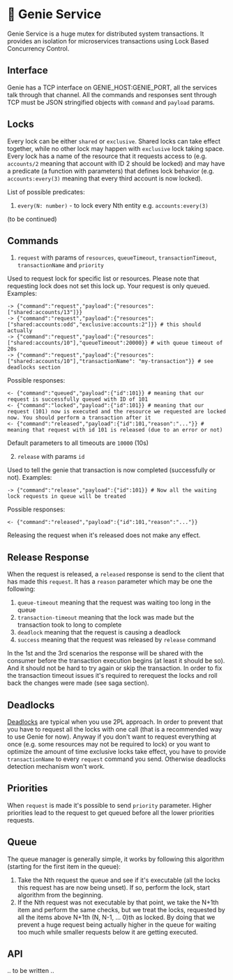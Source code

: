 # 🧞 Genie Service

Genie Service is a huge mutex for distributed system transactions. It provides an isolation for microservices transactions using Lock Based Concurrency Control.

## Interface

Genie has a TCP interface on GENIE_HOST:GENIE_PORT, all the services talk through that channel. All the commands and responses sent through TCP must be JSON stringified objects with `command` and `payload` params.

## Locks

Every lock can be either `shared` or `exclusive`. Shared locks can take effect together, while no other lock may happen with `exclusive` lock taking space. Every lock has a name of the resource that it requests access to (e.g. `accounts/2` meaning that account with ID 2 should be locked) and may have a predicate (a function with parameters) that defines lock behavior (e.g. `accounts:every(3)` meaning that every third account is now locked).

List of possible predicates:

1. `every(N: number)` - to lock every Nth entity e.g. `accounts:every(3)`

(to be continued)

## Commands

1. `request` with params of `resources`, `queueTimeout`, `transactionTimeout`, `transactionName` and `priority`

Used to request lock for specific list or resources. Please note that requesting lock does not set this lock up. Your request is only queued. Examples:

```
-> {"command":"request","payload":{"resources":["shared:accounts/13"]}}
-> {"command":"request","payload":{"resources":["shared:accounts:odd","exclusive:accounts:2"]}} # this should actually
-> {"command":"request","payload":{"resources":["shared:accounts/10"],"queueTimeout":20000}} # with queue timeout of 20s
-> {"command":"request","payload":{"resources":["shared:accounts/10"],"transactionName": "my-transaction"}} # see deadlocks section
```

Possible responses:

```
<- {"command":"queued","payload":{"id":101}} # meaning that our request is successfully queued with ID of 101
<- {"command":"locked","payload":{"id":101}} # meaning that our request (101) now is executed and the resource we requested are locked now. You should perform a transaction after it
<- {"command":"released","payload":{"id":101,"reason":"..."}} # meaning that request with id 101 is released (due to an error or not)
```

Default parameters to all timeouts are `10000` (10s)

2. `release` with params `id`

Used to tell the genie that transaction is now completed (successfully or not). Examples:

```
-> {"command":"release","payload":{"id":101}} # Now all the waiting lock requests in queue will be treated
```

Possible responses:

```
<- {"command":"released","payload":{"id":101,"reason":"..."}}
```

Releasing the request when it's released does not make any effect.

## Release Response

When the request is released, a `released` response is send to the client that has made this `request`. It has a `reason` parameter which may be one the following:

1. `queue-timeout` meaning that the request was waiting too long in the queue
2. `transaction-timeout` meaning that the lock was made but the transaction took to long to complete
3. `deadlock` meaning that the request is causing a deadlock
4. `success` meaning that the request was released by `release` command

In the 1st and the 3rd scenarios the response will be shared with the consumer before the transaction execution begins (at least it should be so). And it should not be hard to try again or skip the transaction. In order to fix the transaction timeout issues it's required to rerequest the locks and roll back the changes were made (see saga section).

## Deadlocks

[Deadlocks](https://en.wikipedia.org/wiki/Deadlock) are typical when you use 2PL approach. In order to prevent that you have to request all the locks with one call (that is a recommended way to use Genie for now). Anyway if you don't want to request everything at once (e.g. some resources may not be required to lock) or you want to optimize the amount of time exclusive locks take effect, you have to provide `transactionName` to every `request` command you send. Otherwise deadlocks detection mechanism won't work.

## Priorities

When `request` is made it's possible to send `priority` parameter. Higher priorities lead to the request to get queued before all the lower priorities requests.

## Queue

The queue manager is generally simple, it works by following this algorithm (starting for the first item in the queue):

1. Take the Nth request the queue and see if it's executable (all the locks this request has are now being unset). If so, perform the lock, start algorithm from the beginning.
2. If the Nth request was not executable by that point, we take the N+1th item and perform the same checks, but we treat the locks, requested by all the items above N+1th (N, N-1, ... 0)th as locked. By doing that we prevent a huge request being actually higher in the queue for waiting too much while smaller requests below it are getting executed.

## API

.. to be written ..